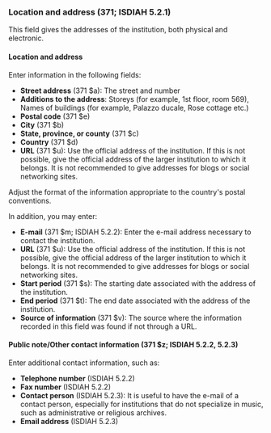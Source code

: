 ### Location and address (371; ISDIAH 5.2.1)

This field gives the addresses of the institution, both physical and electronic.

#### Location and address

Enter information in the following fields:

- **Street address** (371 $a): The street and number
- **Additions to the address**: Storeys (for example, 1st floor, room 569), Names of buildings (for example, Palazzo ducale, Rose cottage etc.)
- **Postal code** (371 $e)
- **City** (371 $b)
- **State, province, or county** (371 $c)
- **Country** (371 $d)
- **URL** (371 $u): Use the official address of the institution. If this is not possible, give the official address of the larger institution to which it belongs. It is not recommended to give addresses for blogs or social networking sites.

Adjust the format of the information appropriate to the country's postal conventions.

In addition, you may enter:

- **E-mail** (371 $m; ISDIAH 5.2.2): Enter the e-mail address necessary to contact the institution.
- **URL** (371 $u): Use the official address of the institution. If this is not possible, give the official address of the larger institution to which it belongs. It is not recommended to give addresses for blogs or social networking sites.
- **Start period** (371 $s): The starting date associated with the address of the institution.
- **End period** (371 $t): The end date associated with the address of the institution.
- **Source of information** (371 $v): The source where the information recorded in this field was found if not through a URL.

#### Public note/Other contact information (371 $z; ISDIAH 5.2.2, 5.2.3)

Enter additional contact information, such as:
- **Telephone number** (ISDIAH 5.2.2)
- **Fax number** (ISDIAH 5.2.2)
- **Contact person** (ISDIAH 5.2.3): It is useful to have the e-mail of a contact person, especially for institutions that do not specialize in music, such as administrative or religious archives.
- **Email address** (ISDIAH 5.2.3)
